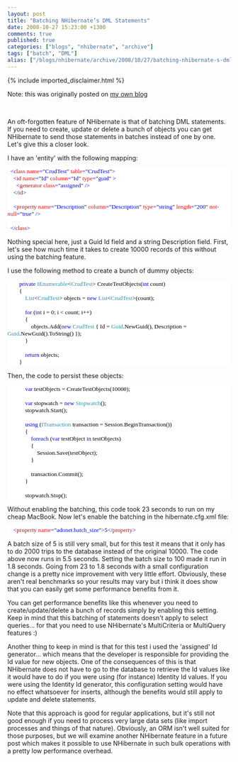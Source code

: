 ```yaml
---
layout: post
title: "Batching NHibernate’s DML Statements"
date: 2008-10-27 15:23:00 +1300
comments: true
published: true
categories: ["blogs", "nhibernate", "archive"]
tags: ["batch", "DML"]
alias: ["/blogs/nhibernate/archive/2008/10/27/batching-nhibernate-s-dml-statements.aspx"]
---
```

<!-- more -->
{% include imported_disclaimer.html %}
<p>Note: this was originally posted on <a target="_blank" href="http://davybrion.com/blog/2008/10/batching-nhibernates-dm-statements/">my own blog</a></p>
<p>&nbsp;</p>
<p>
An oft-forgotten feature of NHibernate is that of batching DML statements.  If you need to create, update or delete a bunch of objects you can get NHibernate to send those statements in batches instead of one by one.  Let's give this a closer look.
</p>
<p>
I have an 'entity' with the following mapping:
<code>
</code></p>
<div style="font-family: Consolas; font-size: 10pt; color: black; background: white;">
<p style="margin: 0px;"><span style="color: blue;">&nbsp; &lt;</span><span style="color: #a31515;">class</span><span style="color: blue;"> </span><span style="color: red;">name</span><span style="color: blue;">=</span>"<span style="color: blue;">CrudTest</span>"<span style="color: blue;"> </span><span style="color: red;">table</span><span style="color: blue;">=</span>"<span style="color: blue;">CrudTest</span>"<span style="color: blue;">&gt;</span></p>
<p style="margin: 0px;"><span style="color: blue;">&nbsp; &nbsp; &lt;</span><span style="color: #a31515;">id</span><span style="color: blue;"> </span><span style="color: red;">name</span><span style="color: blue;">=</span>"<span style="color: blue;">Id</span>"<span style="color: blue;"> </span><span style="color: red;">column</span><span style="color: blue;">=</span>"<span style="color: blue;">Id</span>"<span style="color: blue;"> </span><span style="color: red;">type</span><span style="color: blue;">=</span>"<span style="color: blue;">guid</span>"<span style="color: blue;"> &gt;</span></p>
<p style="margin: 0px;"><span style="color: blue;">&nbsp; &nbsp; &nbsp; &lt;</span><span style="color: #a31515;">generator</span><span style="color: blue;"> </span><span style="color: red;">class</span><span style="color: blue;">=</span>"<span style="color: blue;">assigned</span>"<span style="color: blue;"> /&gt;</span></p>
<p style="margin: 0px;"><span style="color: blue;">&nbsp; &nbsp; &lt;/</span><span style="color: #a31515;">id</span><span style="color: blue;">&gt;</span></p>
<p style="margin: 0px;">&nbsp;</p>
<p style="margin: 0px;"><span style="color: blue;">&nbsp; &nbsp; &lt;</span><span style="color: #a31515;">property</span><span style="color: blue;"> </span><span style="color: red;">name</span><span style="color: blue;">=</span>"<span style="color: blue;">Description</span>"<span style="color: blue;"> </span><span style="color: red;">column</span><span style="color: blue;">=</span>"<span style="color: blue;">Description</span>"<span style="color: blue;"> </span><span style="color: red;">type</span><span style="color: blue;">=</span>"<span style="color: blue;">string</span>"<span style="color: blue;"> </span><span style="color: red;">length</span><span style="color: blue;">=</span>"<span style="color: blue;">200</span>"<span style="color: blue;"> </span><span style="color: red;">not-null</span><span style="color: blue;">=</span>"<span style="color: blue;">true</span>"<span style="color: blue;"> /&gt;</span></p>
<p style="margin: 0px;">&nbsp;</p>
<p style="margin: 0px;"><span style="color: blue;">&nbsp; &lt;/</span><span style="color: #a31515;">class</span><span style="color: blue;">&gt;</span></p>
</div>
<p>
Nothing special here, just a Guid Id field and a string Description field. 
First, let's see how much time it takes to create 10000 records of this without using the batching feature. </p>
<p> I use the following method to create a bunch of dummy objects:
<code>
</code></p>
<div style="font-family: Consolas; font-size: 10pt; color: black; background: white;">
<p style="margin: 0px;">&nbsp;&nbsp;&nbsp; &nbsp;&nbsp;&nbsp; <span style="color: blue;">private</span> <span style="color: #2b91af;">IEnumerable</span>&lt;<span style="color: #2b91af;">CrudTest</span>&gt; CreateTestObjects(<span style="color: blue;">int</span> count)</p>
<p style="margin: 0px;">&nbsp;&nbsp;&nbsp; &nbsp;&nbsp;&nbsp; {</p>
<p style="margin: 0px;">&nbsp;&nbsp;&nbsp; &nbsp;&nbsp;&nbsp; &nbsp;&nbsp;&nbsp; <span style="color: #2b91af;">List</span>&lt;<span style="color: #2b91af;">CrudTest</span>&gt; objects = <span style="color: blue;">new</span> <span style="color: #2b91af;">List</span>&lt;<span style="color: #2b91af;">CrudTest</span>&gt;(count);</p>
<p style="margin: 0px;">&nbsp;</p>
<p style="margin: 0px;">&nbsp;&nbsp;&nbsp; &nbsp;&nbsp;&nbsp; &nbsp;&nbsp;&nbsp; <span style="color: blue;">for</span> (<span style="color: blue;">int</span> i = 0; i &lt; count; i++)</p>
<p style="margin: 0px;">&nbsp;&nbsp;&nbsp; &nbsp;&nbsp;&nbsp; &nbsp;&nbsp;&nbsp; {</p>
<p style="margin: 0px;">&nbsp;&nbsp;&nbsp; &nbsp;&nbsp;&nbsp; &nbsp;&nbsp;&nbsp; &nbsp;&nbsp;&nbsp; objects.Add(<span style="color: blue;">new</span> <span style="color: #2b91af;">CrudTest</span> { Id = <span style="color: #2b91af;">Guid</span>.NewGuid(), Description = <span style="color: #2b91af;">Guid</span>.NewGuid().ToString() });</p>
<p style="margin: 0px;">&nbsp;&nbsp;&nbsp; &nbsp;&nbsp;&nbsp; &nbsp;&nbsp;&nbsp; }</p>
<p style="margin: 0px;">&nbsp;</p>
<p style="margin: 0px;">&nbsp;&nbsp;&nbsp; &nbsp;&nbsp;&nbsp; &nbsp;&nbsp;&nbsp; <span style="color: blue;">return</span> objects;</p>
<p style="margin: 0px;">&nbsp;&nbsp;&nbsp; &nbsp;&nbsp;&nbsp; }</p>
</div>
<p>
Then, the code to persist these objects:
<code>
</code></p>
<div style="font-family: Consolas; font-size: 10pt; color: black; background: white;">
<p style="margin: 0px;">&nbsp;&nbsp;&nbsp; &nbsp;&nbsp;&nbsp; &nbsp;&nbsp;&nbsp; <span style="color: blue;">var</span> testObjects = CreateTestObjects(10000);</p>
<p style="margin: 0px;">&nbsp;</p>
<p style="margin: 0px;">&nbsp;&nbsp;&nbsp; &nbsp;&nbsp;&nbsp; &nbsp;&nbsp;&nbsp; <span style="color: blue;">var</span> stopwatch = <span style="color: blue;">new</span> <span style="color: #2b91af;">Stopwatch</span>();</p>
<p style="margin: 0px;">&nbsp;&nbsp;&nbsp; &nbsp;&nbsp;&nbsp; &nbsp;&nbsp;&nbsp; stopwatch.Start();</p>
<p style="margin: 0px;">&nbsp;</p>
<p style="margin: 0px;">&nbsp;&nbsp;&nbsp; &nbsp;&nbsp;&nbsp; &nbsp;&nbsp;&nbsp; <span style="color: blue;">using</span> (<span style="color: #2b91af;">ITransaction</span> transaction = Session.BeginTransaction())</p>
<p style="margin: 0px;">&nbsp;&nbsp;&nbsp; &nbsp;&nbsp;&nbsp; &nbsp;&nbsp;&nbsp; {</p>
<p style="margin: 0px;">&nbsp;&nbsp;&nbsp; &nbsp;&nbsp;&nbsp; &nbsp;&nbsp;&nbsp; &nbsp;&nbsp;&nbsp; <span style="color: blue;">foreach</span> (<span style="color: blue;">var</span> testObject <span style="color: blue;">in</span> testObjects)</p>
<p style="margin: 0px;">&nbsp;&nbsp;&nbsp; &nbsp;&nbsp;&nbsp; &nbsp;&nbsp;&nbsp; &nbsp;&nbsp;&nbsp; {</p>
<p style="margin: 0px;">&nbsp;&nbsp;&nbsp; &nbsp;&nbsp;&nbsp; &nbsp;&nbsp;&nbsp; &nbsp;&nbsp;&nbsp; &nbsp;&nbsp;&nbsp; Session.Save(testObject);</p>
<p style="margin: 0px;">&nbsp;&nbsp;&nbsp; &nbsp;&nbsp;&nbsp; &nbsp;&nbsp;&nbsp; &nbsp;&nbsp;&nbsp; }</p>
<p style="margin: 0px;">&nbsp;</p>
<p style="margin: 0px;">&nbsp;&nbsp;&nbsp; &nbsp;&nbsp;&nbsp; &nbsp;&nbsp;&nbsp; &nbsp;&nbsp;&nbsp; transaction.Commit();</p>
<p style="margin: 0px;">&nbsp;&nbsp;&nbsp; &nbsp;&nbsp;&nbsp; &nbsp;&nbsp;&nbsp; }</p>
<p style="margin: 0px;">&nbsp;</p>
<p style="margin: 0px;">&nbsp;&nbsp;&nbsp; &nbsp;&nbsp;&nbsp; &nbsp;&nbsp;&nbsp; stopwatch.Stop();</p>
</div>
<p>
Without enabling the batching, this code took 23 seconds to run on my cheap MacBook.  Now let's enable the batching in the hibernate.cfg.xml file:
<code>
</code></p>
<div style="font-family: Consolas; font-size: 10pt; color: black; background: white;">
<p style="margin: 0px;"><span style="color: blue;">&nbsp; &nbsp; &lt;</span><span style="color: #a31515;">property</span><span style="color: blue;"> </span><span style="color: red;">name</span><span style="color: blue;">=</span>"<span style="color: blue;">adonet.batch_size</span>"<span style="color: blue;">&gt;</span>5<span style="color: blue;">&lt;/</span><span style="color: #a31515;">property</span><span style="color: blue;">&gt;</span></p>
</div>
<p>
A batch size of 5 is still very small, but for this test it means that it only has to do 2000 trips to the database instead of the original 10000.  The code above now runs in 5.5 seconds.  Setting the batch size to 100 made it run in 1.8 seconds.  Going from 23 to 1.8 seconds with a small configuration change is a pretty nice improvement with very little effort.  Obviously, these aren't real benchmarks so your results may vary but i think it does show that you can easily get some performance benefits from it.
</p>
<p>You can get performance benefits like this whenever you need to create/update/delete a bunch of records simply by enabling this setting.  Keep in mind that this batching of statements doesn't apply to select queries... for that you need to use NHibernate's MultiCriteria or MultiQuery features :)
</p>
<p>Another thing to keep in mind is that for this test i used the 'assigned' Id generator... which means that the developer is responsible for providing the Id value for new objects.  One of the consequences of this is that NHibernate does not have to go to the database to retrieve the Id values like it would have to do if you were using (for instance) Identity Id values.  If you were using the Identity Id generator, this configuration setting would have no effect whatsoever for inserts, although the benefits would still apply to update and delete statements.
</p>
<p>Note that this approach is good for regular applications, but it's still not good enough if you need to process very large data sets (like import processes and things of that nature). Obviously, an ORM isn't well suited for those purposes, but we will examine another NHibernate feature in a future post which makes it possible to use NHibernate in such bulk operations with a pretty low performance overhead.</p>
